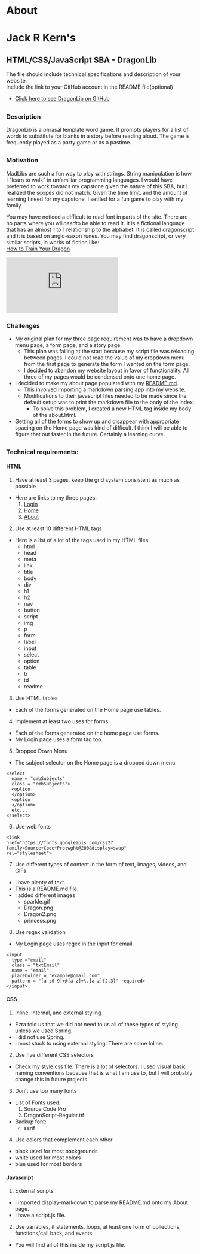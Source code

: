# About
# Jack R Kern's  
## HTML/CSS/JavaScript SBA - DragonLib  
The file should include technical specifications and description of your website.  
Include the link to your GitHub account in the README file(optional)  
  - <a href="https://squeekems.github.io/DragonLib" target="_blank">Click here to see DragonLib on GitHub</a>
##  
### Description  
DragonLib is a phrasal template word game. It prompts players for a list of words to substitute for blanks in a story before reading aloud. The game is frequently played as a party game or as a pastime.
##  
### Motivation  
MadLibs are such a fun way to play with strings. String manipulation is how I "learn to walk" in unfamiliar programming languages. I would have preferred to work towards my capstone given the nature of this SBA, but I realized the scopes did not match. Given the time limit, and the amount of learning I need for my capstone, I settled for a fun game to play with my family.

You may have noticed a difficult to read font in parts of the site. There are no parts where you will*need*to be able to read it. It is a fictional language that has an almost 1 to 1 relationship to the alphabet. It is called dragonscript and it is based on anglo-saxon runes.
You may find dragonscript, or very similar scripts, in works of fiction like:  
<a href="https://youtu.be/rcrZlzPJDzs" target="_blank">How to Train Your Dragon</a>
<iframe width="300" height="auto" src="https://www.youtube.com/embed/rcrZlzPJDzs" title="YouTube video player" frameborder="0" allow="accelerometer; autoplay; clipboard-write; encrypted-media; gyroscope; picture-in-picture" allowfullscreen></iframe>

  
### Challenges
- My original plan for my three page requirement was to have a dropdown menu page, a form page, and a story page.
  - This plan was failing at the start because my script file was reloading between pages. I could not read the value of my dropdown menu from the first page to generate the form I wanted on the form page.
  - I decided to abandon my website layout in favor of functionality. All three of my pages would be condensed onto one home page.
- I decided to make my about page populated with my [README.md](#).
  - This involved importing a markdown parsing app into my website.
  - Modifications to their javascript files needed to be made since the default setup was to print the markdown file to the body of the index.
    - To solve this problem, I created a new HTML tag inside my body of the about.html.
- Getting all of the forms to show up and disappear with appropriate spacing on the Home page was kind of difficult. I think I will be able to figure that out faster in the future. Certainly a learning curve.
##  
### Technical requirements:  
#### HTML  
1. Have at least 3 pages, keep the grid system consistent as much as possible
  - Here are links to my three pages:
    1. [Login](../index.html)
    2. [Home](../HTML/home.html)
    3. [About](#)
2. Use at least 10 different HTML tags
  - Here is a list of a lot of the tags used in my HTML files.
    - html
    - head
    - meta
    - link
    - title
    - body
    - div
    - h1
    - h2
    - nav
    - button
    - script
    - img
    - p
    - form
    - label
    - input
    - select
    - option
    - table
    - tr
    - td
    - readme

3. Use HTML tables
  - Each of the forms generated on the Home page use tables.
4. Implement at least two uses for forms
  - Each of the forms generated on the home page use forms.
  - My Login page uses a form tag too.
5. Dropped Down Menu
  - The subject selector on the Home page is a dropped down menu.
  ``` 
  <select
    name = "cmbSubjects"
    class = "cmbSubjects">
    <option
    </option>
    <option
    </option>
    etc...
  </select>
  ```
6. Use web fonts
  ```
  <link
  href="https://fonts.googleapis.com/css2?family=Source+Code+Pro:wght@200&display=swap"
  rel="stylesheet">
  ```
7. Use different types of content in the form of text, images, videos, and GIFs
  - I have plenty of text.
  - This is a README.md file.
  - I added different images
    - sparkle.gif
    - Dragon.png
    - Dragon2.png
    - princess.png
8. Use regex validation
  - My Login page uses regex in the input for email.
  ```
  <input
    type ="email"
    class = "txtEmail"
    name = "email"
    placeholder = "example@gmail.com"
    pattern = "[a-z0-9]+@[a-z]+\.[a-z]{2,3}" required>
  </input>
  ```
#### CSS  
1. Inline, internal, and external styling
  - Ezra told us that we did not need to us all of these types of styling unless we used Spring.
  - I did not use Spring.
  - I most stuck to using external styling. There are some Inline.
2. Use five different CSS selectors
  - Check my style.css file. There is a lot of selectors. I used visual basic naming conventions because that is what I am use to, but I will probably change this in future projects.
3. Don’t use too many fonts
  - List of Fonts used:
    1. Source Code Pro
    2. DragonScript-Regular.ttf
  - Backup font:
    - serif
4. Use colors that complement each other
  - black used for most backgrounds
  - white used for most colors
  - blue used for most borders

#### Javascript  
1. External scripts
  - I imported display-markdown to parse my README.md onto my About page.
  - I have a script.js file.
2. Use variables, if statements, loops, at least one form of collections, functions/call back, and events
  - You will find all of this inside my script.js file.